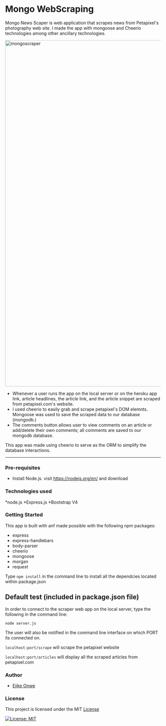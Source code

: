 # Mongo WebScraping
Mongo News Scaper is web application that scrapes news from Petapixel's photography web site. I made the app with mongoose and Cheerio technologies among other ancillary technologies.


<img width="1121" alt="mongoscraper" src="https://user-images.githubusercontent.com/31670361/39391602-33b5b4be-4a74-11e8-88af-8b217e14b790.png">




* Whenever a user runs the app on the local server or on the heroku app link, article headlines, the article link, and the article snippet are scraped from petapixel.com's website. 
* I used cheerio to easily grab and scrape  petapixel's DOM elemnts. Mongoose was used to save the scraped data to our database (mongodb.)
* The comments button allows user to view comments on an article or add/delete their own comments; all comments are saved to our mongodb database. 



This app was made using cheerio to serve  as the ORM to simplify the database interactions.

---

### Pre-requisites

* Install Node.js. visit https://nodejs.org/en/ and download

### Technologies used

*node.js
*Express.js
*Bootstrap V4

### Getting Started
This app is built with anf made possible with the following npm packages:

* express 
* express-handlebars
* body-parser
* cheerio 
* mongoose 
* morgan
* request

Type `npm install` in the command line to install all the dependcies located within package.json

## Default test (included in package.json file)
In order to connect to the scraper web app on the local server, type the following in the command line:

 `node server.js`

The user will also be notified in the command line interface on which PORT its connected on.

`localhost:port/scrape` will scrape the petapixel website

`localhost:port/articles` will display all the scraped articles from petapixel.com



### Author
* [Ejike Onwe](https://github.com/reyhenry38)

### License
This project is licensed under the MIT [License](https://github.com/reyhenry38/mongo-news-scraper/blob/master/LICENSE.md)

[![License: MIT](https://img.shields.io/badge/License-MIT-yellow.svg)](https://opensource.org/licenses/MIT)  


